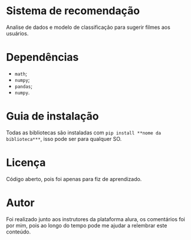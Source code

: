 # Sistema de recomendação

Analise de dados e modelo de classificação para sugerir filmes aos usuários.

# Dependências

* ```math```;
* ```numpy```;
* ```pandas```;
* ```numpy```.



# Guia de instalação

Todas as bibliotecas são instaladas com ```pip install **nome da biblioteca***```, isso pode ser para qualquer SO.

# Licença

Código aberto, pois foi apenas para fiz de aprendizado.

# Autor

Foi realizado junto aos instrutores da plataforma alura, os comentários foi por mim, pois ao longo do tempo pode me ajudar a relembrar este conteúdo.